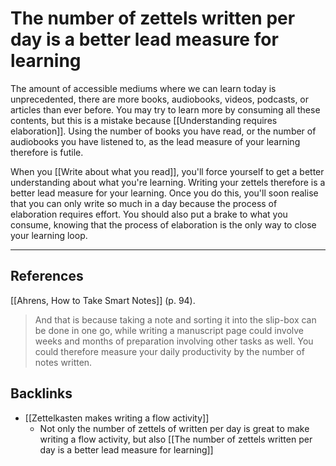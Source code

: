 # The number of zettels written per day is a better lead measure for learning
The amount of accessible mediums where we can learn today is unprecedented, there are more books, audiobooks, videos, podcasts, or articles than ever before. You may try to learn more by consuming all these contents, but this is a mistake because [[Understanding requires elaboration]]. Using the number of books you have read, or the number of audiobooks you have listened to, as the lead measure of your learning therefore is futile.

When you [[Write about what you read]], you'll force yourself to get a better understanding about what you're learning. Writing your zettels therefore is a better lead measure for your learning. Once you do this, you'll soon realise that you can only write so much in a day because the process of elaboration requires effort. You should also put a brake to what you consume, knowing that the process of elaboration is the only way to close your learning loop.

- - -
## References
[[Ahrens, How to Take Smart Notes]] (p. 94).
> And that is because taking a note and sorting it into the slip-box can be done in one go, while writing a manuscript page could involve weeks and months of preparation involving other tasks as well. You could therefore measure your daily productivity by the number of notes written.

## Backlinks
* [[Zettelkasten makes writing a flow activity]]
	* Not only the number of zettels of written per day is great to make writing a flow activity, but also [[The number of zettels written per day is a better lead measure for learning]]

<!-- #evergreen #learning #writing -->

<!-- {BearID:91151362-B254-42B2-A22B-905CAFF0420A-71920-0001AA33ED2603D5} -->
